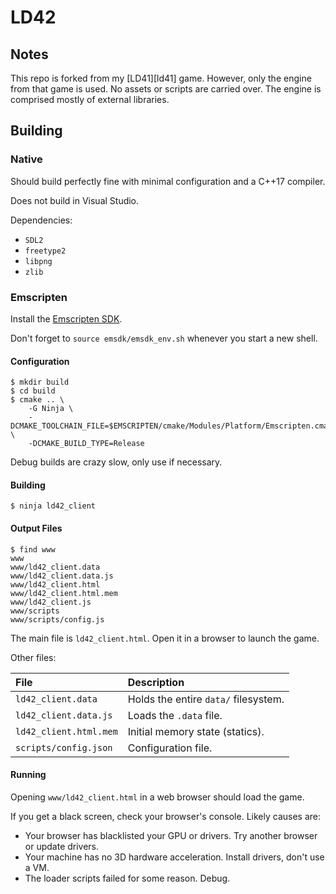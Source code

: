 # LD42

## Notes

This repo is forked from my [LD41][ld41] game.
However, only the engine from that game is used.
No assets or scripts are carried over.
The engine is comprised mostly of external libraries.

## Building

### Native

Should build perfectly fine with minimal configuration and a C++17 compiler.

Does not build in Visual Studio.

Dependencies:

- `SDL2`
- `freetype2`
- `libpng`
- `zlib`

### Emscripten

Install the [Emscripten SDK][emsdk].

Don't forget to `source emsdk/emsdk_env.sh` whenever you start a new shell.

#### Configuration

```shell
$ mkdir build
$ cd build
$ cmake .. \
    -G Ninja \
    -DCMAKE_TOOLCHAIN_FILE=$EMSCRIPTEN/cmake/Modules/Platform/Emscripten.cmake \
    -DCMAKE_BUILD_TYPE=Release
```

Debug builds are crazy slow, only use if necessary.

#### Building

```shell
$ ninja ld42_client
```

#### Output Files

```shell
$ find www
www
www/ld42_client.data
www/ld42_client.data.js
www/ld42_client.html
www/ld42_client.html.mem
www/ld42_client.js
www/scripts
www/scripts/config.js
```

The main file is `ld42_client.html`. Open it in a browser to launch the game.

Other files:

| File                   | Description                          |
| :--                    | :--                                  |
| `ld42_client.data`     | Holds the entire `data/` filesystem. |
| `ld42_client.data.js`  | Loads the `.data` file.              |
| `ld42_client.html.mem` | Initial memory state (statics).      |
| `scripts/config.json`  | Configuration file.                  |

#### Running

Opening `www/ld42_client.html` in a web browser should load the game.

If you get a black screen, check your browser's console.
Likely causes are:

- Your browser has blacklisted your GPU or drivers. Try another browser or update drivers.
- Your machine has no 3D hardware acceleration. Install drivers, don't use a VM.
- The loader scripts failed for some reason. Debug.

[emsdk]: https://kripken.github.io/emscripten-site/docs/getting_started/downloads.html
